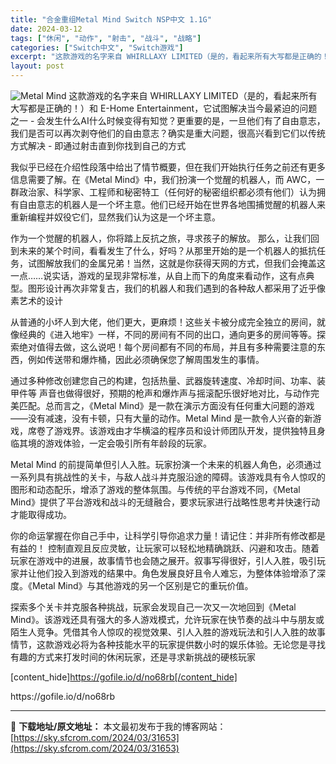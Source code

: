 ```yaml
---
title: "合金重组Metal Mind Switch NSP中文 1.1G"
date: 2024-03-12
tags: ["休闲", "动作", "射击", "战斗", "战略"]
categories: ["Switch中文", "Switch游戏"]
excerpt: "这款游戏的名字来自 WHIRLLAXY LIMITED（是的，看起来所有大写都是正确的！）和 E-Home Entertainment，它试图解决当今最紧迫的问题之一 - 会发生什么AI什么时候变得有知觉？更重要的是，一旦他们有了自由意志，我们是否可以再次剥夺他们的自由意志？确实是重大问题，很高兴看&hellip;"
layout: post
---
```


<img class="aligncenter" src="https://sky.sfcrom.com/wp-content/uploads/2024/03/20240329101459-a5df9.jpeg" alt="Metal Mind" />
这款游戏的名字来自 WHIRLLAXY LIMITED（是的，看起来所有大写都是正确的！）和 E-Home Entertainment，它试图解决当今最紧迫的问题之一 - 会发生什么AI什么时候变得有知觉？更重要的是，一旦他们有了自由意志，我们是否可以再次剥夺他们的自由意志？确实是重大问题，很高兴看到它们以传统方式解决 - 即通过射击直到你找到自己的方式

我似乎已经在介绍性段落中给出了情节概要，但在我们开始执行任务之前还有更多信息需要了解。在《Metal Mind》中，我们扮演一个觉醒的机器人，而 AWC，一群政治家、科学家、工程师和秘密特工（任何好的秘密组织都必须有他们）认为拥有自由意志的机器人是一个坏主意。他们已经开始在世界各地围捕觉醒的机器人来重新编程并奴役它们，显然我们认为这是一个坏主意。

作为一个觉醒的机器人，你将踏上反抗之旅，寻求孩子的解放。
那么，让我们回到未来的某个时间，看看发生了什么，好吗？从那里开始的是一个机器人的抵抗任务，试图解放我们的金属兄弟！当然，这就是你获得天网的方式，但我们会掩盖这一点……说实话，游戏的呈现非常标准，从自上而下的角度来看动作，这有点典型。图形设计再次非常复古，我们的机器人和我们遇到的各种敌人都采用了近乎像素艺术的设计

从普通的小坏人到大佬，他们更大，更麻烦！这些关卡被分成完全独立的房间，就像经典的《进入地牢》一样，不同的房间有不同的出口，通向更多的房间等等。探索绝对值得去做，这么说吧！每个房间都有不同的布局，并且有多种需要注意的东西，例如传送带和爆炸桶，因此必须确保您了解周围发生的事情。

通过多种修改创建您自己的构建，包括热量、武器旋转速度、冷却时间、功率、装甲件等
声音也做得很好，预期的枪声和爆炸声与摇滚配乐很好地对比，与动作完美匹配。总而言之，《Metal Mind》是一款在演示方面没有任何重大问题的游戏——没有减速，没有卡顿，只有大量的动作。Metal Mind 是一款令人兴奋的新游戏，席卷了游戏界。该游戏由才华横溢的程序员和设计师团队开发，提供独特且身临其境的游戏体验，一定会吸引所有年龄段的玩家。

Metal Mind 的前提简单但引人入胜。玩家扮演一个未来的机器人角色，必须通过一系列具有挑战性的关卡，与敌人战斗并克服沿途的障碍。该游戏具有令人惊叹的图形和动态配乐，增添了游戏的整体氛围。与传统的平台游戏不同，《Metal Mind》提供了平台游戏和战斗的无缝融合，要求玩家进行战略性思考并快速行动才能取得成功。

你的命运掌握在你自己手中，让科学引导你追求力量！请记住：并非所有修改都是有益的！
控制直观且反应灵敏，让玩家可以轻松地精确跳跃、闪避和攻击。随着玩家在游戏中的进展，故事情节也会随之展开。叙事写得很好，引人入胜，吸引玩家并让他们投入到游戏的结果中。角色发展良好且令人难忘，为整体体验增添了深度。《Metal Mind》与其他游戏的另一个区别是它的重玩价值。

探索多个关卡并克服各种挑战，玩家会发现自己一次又一次地回到《Metal Mind》。该游戏还具有强大的多人游戏模式，允许玩家在快节奏的战斗中与朋友或陌生人竞争。凭借其令人惊叹的视觉效果、引人入胜的游戏玩法和引人入胜的故事情节，这款游戏必将为各种技能水平的玩家提供数小时的娱乐体验。无论您是寻找有趣的方式来打发时间的休闲玩家，还是寻求新挑战的硬核玩家

[content_hide]https://gofile.io/d/no68rb[/content_hide]

<!--wechatfans start-->https://gofile.io/d/no68rb<!--wechatfans end-->

---
📖 **下载地址/原文地址：** 本文最初发布于我的博客网站：[https://sky.sfcrom.com/2024/03/31653](https://sky.sfcrom.com/2024/03/31653)
